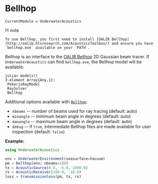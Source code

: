 # Bellhop

```@meta
CurrentModule = UnderwaterAcoustics
```

!!! note

    To use Bellhop, you first need to install [OALIB Bellhop](http://oalib.hlsresearch.com/AcousticsToolbox/) and ensure you have `bellhop.exe` available on your `PATH`.

Bellhop is an interface to the [OALIB Bellhop](http://oalib.hlsresearch.com/AcousticsToolbox/) 2D Gaussian beam tracer. If `UnderwaterAcoustics` can find `bellhop.exe`, the Bellhop model will be available:

```julia-repl
julia> models()
3-element Array{Any,1}:
 PekerisRayModel
 RaySolver
 Bellhop
```

Additional options available with [`Bellhop`](@ref):

- `nbeams` -- number of beams used for ray tracing (default: auto)
- `minangle` -- minimum beam angle in degrees (default: auto)
- `maxangle` -- maximum beam angle in degrees (default: auto)
- `debug` -- if `true`, intermediate Bellhop files are made available for user inspection (default: `false`)

**Example:**

```julia
using UnderwaterAcoustics

env = UnderwaterEnvironment(seasurface=Vacuum)
pm = Bellhop(env; nbeams=180)
tx = AcousticSource(0.0, -5.0, 1000.0)
rx = AcousticReceiver(100.0, -10.0)
loss = transmissionloss(pm, tx, rx)
```


